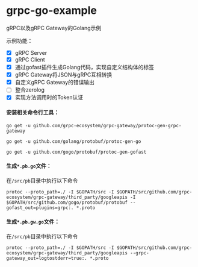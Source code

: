 # grpc-go-example
gRPC以及gRPC Gateway的Golang示例

示例功能：
- [x] gRPC Server
- [x] gRPC Client
- [x] 通过gofast插件生成Golang代码，实现自定义结构体的标签
- [x] gRPC Gateway将JSON与gRPC互相转换
- [x] 自定义gRPC Gateway的错误输出
- [ ] 整合zerolog
- [x] 实现方法调用时的Token认证

#### 安装相关命令行工具：
```
go get -u github.com/grpc-ecosystem/grpc-gateway/protoc-gen-grpc-gateway

go get -u github.com/golang/protobuf/protoc-gen-go

go get -u github.com/gogo/protobuf/protoc-gen-gofast
```

#### 生成`*.pb.go`文件：
在`/src/pb`目录中执行以下命令
```
protoc --proto_path=./ -I $GOPATH/src -I $GOPATH/src/github.com/grpc-ecosystem/grpc-gateway/third_party/googleapis -I $GOPATH/src/github.com/gogo/protobuf/protobuf --gofast_out=plugins=grpc:. *.proto
```

#### 生成`*.pb.gw.go`文件：
在`/src/pb`目录中执行以下命令
```
protoc --proto_path=./ -I $GOPATH/src -I $GOPATH/src/github.com/grpc-ecosystem/grpc-gateway/third_party/googleapis --grpc-gateway_out=logtostderr=true:. *.proto
```
